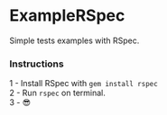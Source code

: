 # ExampleRSpec
Simple tests examples with RSpec.

### Instructions
1 - Install RSpec with `gem install rspec`<br />
2 - Run `rspec` on terminal.<br />
3 - 😎<br />
